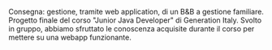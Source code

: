 Consegna: gestione, tramite web application, di un B&B a gestione familiare.
Progetto finale del corso "Junior Java Developer" di Generation Italy.
Svolto in gruppo, abbiamo sfruttato le conoscenza acquisite durante il corso per mettere su una webapp funzionante.
